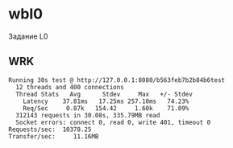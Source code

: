 # wbl0
Задание L0
## WRK
    Running 30s test @ http://127.0.0.1:8080/b563feb7b2b84b6test
      12 threads and 400 connections
      Thread Stats   Avg      Stdev     Max   +/- Stdev
        Latency    37.81ms   17.25ms 257.10ms   74.23%
        Req/Sec     0.87k   154.42     1.60k    71.09%
      312143 requests in 30.08s, 335.79MB read
      Socket errors: connect 0, read 0, write 401, timeout 0
    Requests/sec:  10378.25
    Transfer/sec:     11.16MB
